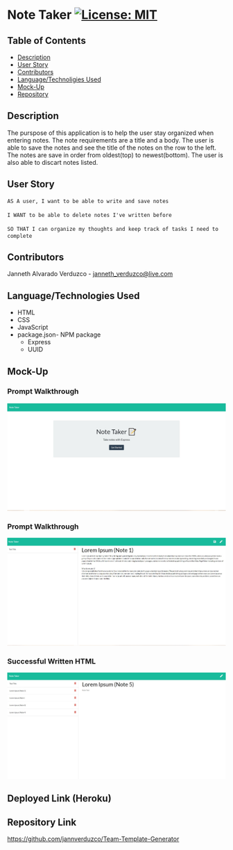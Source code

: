 # Note Taker  [![License: MIT](https://img.shields.io/badge/License-MIT-yellow.svg)](https://opensource.org/licenses/MIT)

## Table of Contents
  * [Description](#Description)
  * [User Story](#User-Story)
  * [Contributors](#Contributors)
  * [Language/Technoligies Used](#Language/Technologies-Used)
  * [Mock-Up](#Mock-Up)    
  * [Repository](#Repository-Link)


## Description 
The purspose of this application is to help the user stay organized when entering notes. The note requirements are a title and a body. The user is able to save the notes and see the title of the notes on the row to the left. The notes are save in order from oldest(top) to newest(bottom). The user is also able to discart notes listed.

## User Story
```
AS A user, I want to be able to write and save notes

I WANT to be able to delete notes I've written before

SO THAT I can organize my thoughts and keep track of tasks I need to complete
```

## Contributors
Janneth Alvarado Verduzco - janneth_verduzco@live.com

## Language/Technologies Used
* HTML
* CSS
* JavaScript
* package.json- NPM package 
   * Express
   * UUID



## Mock-Up 

### Prompt Walkthrough
![GitHub Logo](Images/home.jpg)

### Prompt Walkthrough
![GitHub Logo](Images/NoteEntry.jpg)

### Successful Written HTML
![GitHub Logo](Images/listedEntries.jpg)

## Deployed Link (Heroku)


## Repository Link
https://github.com/jannverduzco/Team-Template-Generator